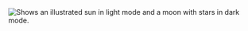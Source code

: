 <picture>
  <source media="(prefers-color-scheme: dark)" srcset="https://github.com/aisgbnok/tester123/assets/10838153/65ab151c-2287-491c-be05-0a8156f5d12f">
  <source media="(prefers-color-scheme: light)" srcset="https://github.com/aisgbnok/tester123/assets/10838153/eb2c1ccb-b146-475e-a994-f6f3d9a3aada">
  <img alt="Shows an illustrated sun in light mode and a moon with stars in dark mode." src="https://github.com/aisgbnok/tester123/assets/10838153/eb2c1ccb-b146-475e-a994-f6f3d9a3aada">
</picture>

